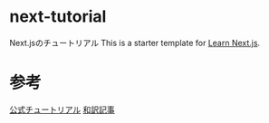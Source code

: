 # next-tutorial
Next.jsのチュートリアル
This is a starter template for [Learn Next.js](https://nextjs.org/learn).

# 参考
[公式チュートリアル](https://nextjs.org/learn/basics/create-nextjs-app)
[和訳記事](https://qiita.com/thesugar/items/01896c1faa8241e6b1bc)

